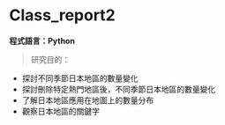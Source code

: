 # Class_report2
**程式語言：Python**

> 研究目的：
* 探討不同季節日本地區的數量變化
* 探討刪除特定熱門地區後，不同季節日本地區的數量變化
* 了解日本地區應用在地圖上的數量分布
* 觀察日本地區的關鍵字
